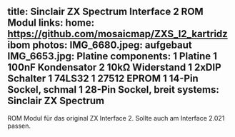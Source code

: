 title: Sinclair ZX Spectrum Interface 2 ROM Modul
links:
    home: https://github.com/mosaicmap/ZXS_I2_kartridz
    ibom
photos:
    IMG_6680.jpeg: aufgebaut
    IMG_6653.jpg: Platine
components:
    1 Platine
    1 100nF Kondensator
    2 10kΩ Widerstand
    1 2xDIP Schalter
    1 74LS32
    1 27512 EPROM
    1 14-Pin Sockel, schmal
    1 28-Pin Sockel, breit
systems:
    Sinclair ZX Spectrum
---
ROM Modul für das original ZX Interface 2. Sollte auch am Interface 2.021 passen.
